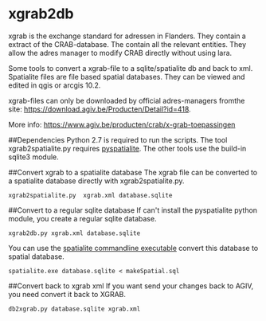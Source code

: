 xgrab2db
========

xgrab is the exchange standard for adressen in Flanders. They contain a extract of the CRAB-database.
The contain all the relevant entities. They allow the adres manager to modify CRAB directly without using lara.

Some tools to convert a xgrab-file to a sqlite/spatialite db and back to xml.
Spatialite files are file based spatial databases. 
They can be viewed and edited in qgis or arcgis 10.2. 

xgrab-files can only be downloaded by official adres-managers fromthe site: <a href="https://download.agiv.be/Producten/Detail?id=418&title=xGRAB" target="_blank">https://download.agiv.be/Producten/Detail?id=418</a>.

More info: <a href="https://www.agiv.be/producten/crab/x-grab-toepassingen" target="_blank">https://www.agiv.be/producten/crab/x-grab-toepassingen</a>

##Dependencies
Python 2.7 is required to run the scripts.
The tool xgrab2spatialite.py requires <a href="https://github.com/lokkju/pyspatialite" target="_blank">pyspatialite</a>. The other tools use the build-in sqlite3 module.

##Convert xgrab to a spatialite database
The xgrab file can be converted to a spatialite database directly with xgrab2spatialite.py.

    xgrab2spatialite.py  xgrab.xml database.sqlite

##Convert to a regular sqlite database 
If can't install the pyspatialite python module, you create a regular sqlite database. 

    xgrab2db.py xgrab.xml database.sqlite
    
You can use the <a href="https://www.gaia-gis.it/fossil/spatialite-tools/index" target="_blank">spatialite commandline executable</a> convert this database to spatial database.
    
    spatialite.exe database.sqlite < makeSpatial.sql
 
##Convert back to xgrab xml
If you want send your changes back to AGIV, you need convert it back to XGRAB.

    db2xgrab.py database.sqlite xgrab.xml


